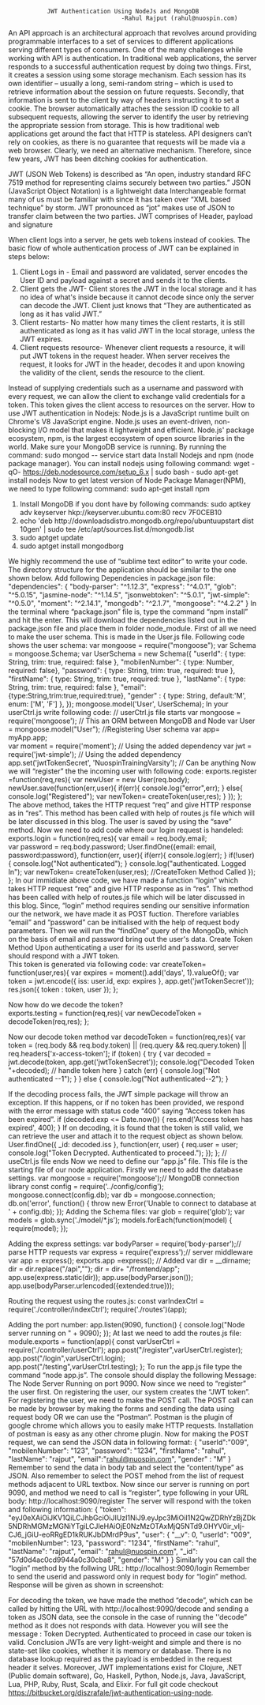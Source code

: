			   JWT Authentication Using NodeJs and MongoDB
									-Rahul Rajput (rahul@nuospin.com)
An API approach is an architectural approach that revolves around providing programmable interfaces to a set of services to different applications serving different types of consumers. One of the many challenges while working with API is authentication. In traditional web applications, the server responds to a successful authentication request by doing two things. First, it creates a session using some storage mechanism. Each session has its own identifier – usually a long, semi-random string – which is used to retrieve information about the session on future requests. Secondly, that information is sent to the client by way of headers instructing it to set a cookie. The browser automatically attaches the session ID cookie to all subsequent requests, allowing the server to identify the user by retrieving the appropriate session from storage. This is how traditional web applications get around the fact that HTTP is stateless. 
API designers can’t rely on cookies, as there is no guarantee that requests will be made via a web browser. Clearly, we need an alternative mechanism. Therefore, since few years, JWT has been ditching cookies for authentication. 


JWT (JSON Web Tokens) is described as “An open, industry standard RFC 7519 method for representing claims securely between two parties.” JSON (JavaScript Object Notation) is a lightweight data Interchangeable format many of us must be familiar with since it has taken over “XML based technique” by storm. JWT pronounced as “jot” makes use of JSON to transfer claim between the two parties.
JWT comprises of Header, payload and signature

When client logs into a server, he gets web tokens instead of cookies. The basic flow of whole authentication process of JWT can be explained in steps below:
1. Client Logs in - Email and password are validated, server encodes the User ID and payload against a secret and sends it to the clients.
2. Client gets the JWT- Client stores the JWT in the local storage and it has no idea of what's inside because it cannot decode since only the server can decode the JWT. Client just knows that “They are authenticated as long as it has valid JWT.”
3. Client restarts- No matter how many times the client restarts, it is still authenticated as long as it has valid JWT in the local storage, unless the JWT expires.
4. Client requests resource- Whenever client requests a resource, it will put JWT tokens in the request header. When server receives the request, it looks for JWT in the header, decodes it and upon knowing the validity of the client, sends the resource to the client.

Instead of supplying credentials such as a username and password with every request, we can allow the client to exchange valid credentials for a token. This token gives the client access to resources on the server.
How to use JWT authentication in Nodejs:
Node.js is a JavaScript runtime built on Chrome's V8 JavaScript engine. Node.js uses an event-driven, non-blocking I/O model that makes it lightweight and efficient. Node.js' package ecosystem, npm, is the largest ecosystem of open source libraries in the world.
Make sure your MongoDB service is running. By running the command:
sudo mongod -- service start data
Install Nodejs and npm (node package manager). You can install nodejs using following command:
wget -qO- https://deb.nodesource.com/setup_6.x | sudo bash -
sudo apt-get install nodejs
Now to get latest version of Node Package Manager(NPM), we need to type following command:
sudo apt-get install npm
1. Install MongoDB if you dont have by following commands:
sudo apt­key adv ­­keyserver hkp://keyserver.ubuntu.com:80 ­­recv 7F0CEB10
2. echo 'deb http://downloads­distro.mongodb.org/repo/ubuntu­upstart dist 10gen' | sudo tee
/etc/apt/sources.list.d/mongodb.list
3. sudo apt­get update
4. sudo apt­get install mongodb­org

We highly recommend the use of “sublime text editor” to write your code. The directory structure for the application should be similar to the one shown below.
Add following Dependencies in package.json file:
"dependencies": {
    "body-parser": "^1.12.3",
    "express": "^4.0.1",
    "glob": "^5.0.15",
    "jasmine-node": "^1.14.5",
    "jsonwebtoken": "^5.0.1",
    "jwt-simple": "^0.5.0",
    "moment": "^2.14.1",
    "mongodb": "^2.1.7",
    "mongoose": "^4.2.2"
  }
In the terminal where “package.json” file is, type the command “npm install” and hit the enter. This will download the dependencies listed out in the package.json file and place them in folder node_module.
First of all we need to make the user schema. This is made in the User.js file. Following code shows the user schema:
  var mongoose = require("mongoose");
  var Schema = mongoose.Schema;
  var UserSchema = new Schema({
  "userId": { type: String, trim: true, required: false },
  "mobilenNumber": { type: Number, required: false},
  "password": { type: String, trim: true, required: true },
  "firstName": { type: String, trim: true, required: true },
  "lastName": { type: String, trim: true, required: false },
  "email":{type:String,trim:true,required:true},
  "gender" : { type: String, default:'M', enum: ['M', 'F'] },
});
mongoose.model('User', UserSchema);
In your userCtrl.js write following code:
// userCtrl.js file starts
var mongoose = require('mongoose');	// This an ORM between MongoDB and Node
var User = mongoose.model("User");	//Registering User schema 
var app= myApp.app;				
var moment = require('moment');		//  Using the added dependency
var jwt = require('jwt-simple');		// Using the added dependency	
app.set('jwtTokenSecret', 'NuospinTrainingVarsity');	// Can be anything
Now we will “register” the the incoming user with following code:
exports.register =function(req,res){
  var newUser = new User(req.body);
  newUser.save(function(err,user){
    if(err){
      console.log("error",err);
    }
    else{
      console.log("Registered");
      var newToken= createToken(user,res);
    }
  });
};
The above method, takes the HTTP request “req” and give HTTP response as in “res”. This method has been called with help of routes.js file which will be later discussed in this blog. The user is saved by using the “save” method.
Now we need to add code where our login request is handeled:
exports.login = function(req,res){
  var email = req.body.email;		
  var password = req.body.password;
  User.findOne({email: email, password:password}, function(err, user){
    if(err){
      console.log(err);
    }
   if(!user){
      console.log("Not authenticated");
    }
  console.log("authenticated. Logged In");
  var newToken= createToken(user,res);	//CreateToken Method Called
  });
};
In our immidiate above code, we have made a function “login” which takes HTTP request “req” and give HTTP response as in “res”. This method has been called with help of routes.js file which will be later discussed in this blog. Since, “login” method requires sending our sensitive information our the network, we have made it as POST fuction. Therefore variables “email” and “password” can be initialised with the help of request body parameters. Then we will run the “findOne” query of the MongoDb, which on the basis of email and password bring out the user's data.
Create Token Method
Upon authenticating a user for its userId and password, server should respond with a JWT token.     
This token is generated via following code:
var createToken= function(user,res){
var expires = moment().add('days', 1).valueOf();
var token = jwt.encode({
  iss: user.id,
  exp: expires
}, app.get('jwtTokenSecret'));
res.json({
  token : token,
  user
});
};

Now how do we decode the token?  
exports.testing = function(req,res){
    var newDecodeToken = decodeToken(req,res);
    };


Now our decode token method
var decodeToken = function(req,res){
var token = (req.body && req.body.token) || (req.query && req.query.token) || req.headers['x-access-token'];
if (token) {
  try {
    var decoded = jwt.decode(token, app.get('jwtTokenSecret'));
    console.log("Decoded Token "+decoded);
    // handle token here
} catch (err) {
    console.log("Not authenticated --1");
  }
} else {
  console.log("Not authenticated--2");
}

If the decoding process fails, the JWT simple package will throw an exception. If this happens, or if no token has been provided, we respond with the error message with status code “400” saying “Access token has been expired”.
if (decoded.exp <= Date.now()) {
  res.end('Access token has expired', 400);
}
If on decoding, it is found that the token is still valid, we can retrieve the user and attach it to the request object as shown below. 
User.findOne({ _id: decoded.iss }, function(err, user) {
  req.user = user;
  console.log("Token Decrypted. Authenticated to proceed.");
});
};
// useCtrl.js file ends
Now we need to define our “app.js” file. This file is the starting file of our node application. 
Firstly we need to add the database settings. 
var mongoose = require('mongoose');// MongoDB connection library
const config = require('../config/config');
mongoose.connect(config.db);
var db = mongoose.connection;
db.on('error', function() {
  throw new Error('Unable to connect to database at ' + config.db);
});
Adding the Schema files:
var glob = require('glob');
var models = glob.sync('./model/*.js');
models.forEach(function(model) {
  require(model);
});

Adding the express settings:
var bodyParser = require('body-parser');// parse HTTP requests
var express = require('express');// server middleware
var app = express();
exports.app =express(); // Added
var dir = __dirname;
dir  = dir.replace("/api","");
dir = dir+ "/frontend/app";
app.use(express.static(dir));
app.use(bodyParser.json());
app.use(bodyParser.urlencoded({extended:true}));

Routing the request using the routes.js:
 const varIndexCtrl = require('./controller/indexCtrl');
 require('./routes')(app);

Adding the port number:
app.listen(9090, function() {
  console.log("Node server running on " + 9090);
});
At last we need to add the routes.js file:
module.exports = function(app){
const varUserCtrl = require('./controller/userCtrl');
app.post("/register",varUserCtrl.register);
app.post("/login",varUserCtrl.login);
app.post("/testing",varUserCtrl.testing);
};
To run the app.js file type the command “node app.js”. The console should display the following Message:
The Node Server Running on port 9090.
Now since we need to “register” the user first. On registering the user, our system creates the “JWT token”. For registering the user, we need to make the POST call. The POST call can be made by browser by making the forms and sending the data using request body OR we can use the “Postman”. Postman  is the plugin of google chrome which allows you to easily make HTTP requests. Installation of postman is easy as any other chrome plugin. Now for making the POST request, we can send the JSON data in following format:
{
"userId":"009",
  "mobilenNumber": "123",
  "password": "1234",
  "firstName": "rahul",
  "lastName": "rajput",
  "email":"rahul@nuospin.com",
  "gender" : "M"
  }
Remember to send the data in body tab and select the “content/type” as JSON. Also remember to select the POST  mehod  from the list of request methods adjacent to URL textbox. Now since our server is running on port 9090, and method we need to call is “register”, type following in your URL body:
http://localhost:9090/register 
The server will respond with the token and following information:
{
"token": "eyJ0eXAiOiJKV1QiLCJhbGciOiJIUzI1NiJ9.eyJpc3MiOiI1N2QwZDRhYzBjZDk5NDRhMGMzMGNiYTgiLCJleHAiOjE0NzMzOTAxMjQ5NTd9.0HYV0ir_vIj-CJ6_jGiU-eoRRgED1kRUKJbDMrdP9us",
  "user": {
    "__v": 0,
    "userId": "009",
    "mobilenNumber": 123,
    "password": "1234",
    "firstName": "rahul",
    "lastName": "rajput",
    "email": "rahul@nuospin.com",
    "_id": "57d0d4ac0cd9944a0c30cba8",
    "gender": "M"
  }
}
Similarly you can call the “login” method by the follwing URL:
 http://localhost:9090/login 
Remember to send the userid and password only in request body for “login” method. 
Response will be given as shown in screenshot:

For decoding the token, we have made the method “decode”, which can be called by hitting the URL with  http://localhost:9090/decode and sending a token as JSON data, see the console in the case of running the ''decode” method as it does not responds with data. However you will see the message : 
Token Decrypted. Authenticated to proceed in case our token is valid.
Conclusion
JWTs are very light-weight and simple and there is no state-set like cookies, whether it is memory or database. There is no database lookup required as the payload is embedded in the request header it selves. Moreover, JWT implementations exist for Clojure, .NET (Public domain software), Go, Haskell, Python, Node.js, Java, JavaScript, Lua, PHP, Ruby, Rust, Scala, and Elixir. For full git code checkout https://bitbucket.org/diszrafale/jwt-authentication-using-node. 